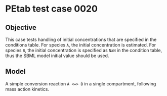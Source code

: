 # PEtab test case 0020

## Objective

This case tests handling of initial concentrations that are specified
in the conditions table. For species `A`, the initial concentration is
estimated. For species `B`, the initial concentration is specified as
`NaN` in the condition table, thus the SBML model initial value should
be used.

## Model

A simple conversion reaction `A <=> B` in a single compartment, following
mass action kinetics.
